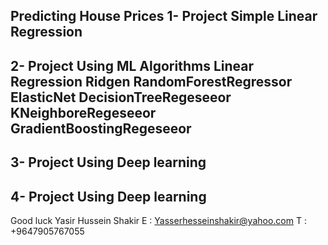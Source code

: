 Predicting House Prices
1- Project Simple Linear Regression
--
2- Project
Using ML Algorithms
Linear Regression
Ridgen
RandomForestRegressor
ElasticNet
DecisionTreeRegeseeor
KNeighboreRegeseeor
GradientBoostingRegeseeor
--
3- Project
Using Deep learning
--
4- Project
Using Deep learning
--
Good luck
Yasir Hussein Shakir
E : Yasserhesseinshakir@yahoo.com
T : +9647905767055
